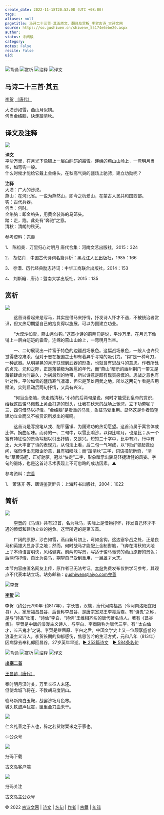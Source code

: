 ```yaml
---
create_date: 2022-11-18T20:52:08 (UTC +08:00)
tags: 
aliases: null
pagetitle: 马诗二十三首·其五原文、翻译及赏析_李贺古诗_古诗文网
source: https://so.gushiwen.cn/shiwenv_55174e6ebe20.aspx
author: 
status: 未阅读
category: 
notes: False
recite: False
uid: 
---
```


![背诵](https://song.gushiwen.cn/siteimg/bei-pic.png) ![赏析](https://song.gushiwen.cn/siteimg/shang-pic.png) ![注释](https://song.gushiwen.cn/siteimg/zhu-pic.png) ![译文](https://song.gushiwen.cn/siteimg/yi-pic.png)

## 马诗二十三首·其五

[李贺](https://so.gushiwen.cn/authorv_74d46d599f15.aspx) [〔唐代〕](https://so.gushiwen.cn/shiwens/default.aspx?cstr=%e5%94%90%e4%bb%a3)

大漠沙如雪，燕山月似钩。  
何当金络脑，快走踏清秋。

## 译文及注释

![](https://song.gushiwen.cn/siteimg/speak-er.png)

**译文**  
平沙万里，在月光下像铺上一层白皑皑的霜雪。连绵的燕山山岭上，一弯明月当空，如弯钩一般。  
什么时候才能给它戴上金络头，在秋高气爽的疆场上驰骋，建立功勋呢？

**注释**  
大漠：广大的沙漠。  
燕山：在河北省。一说为燕然山，即今之杭爱山，在蒙古人民共和国西部。  
钩：古代兵器。  
何当：何时。  
金络脑：即金络头，用黄金装饰的马笼头。  
踏：走，跑。此处有“奔驰”之意。  
清秋：清朗的秋天。

参考资料：[完善](https://so.gushiwen.cn/jiucuo.aspx?u=%e7%bf%bb%e8%af%911858%e3%80%8a%e8%af%91%e6%96%87%e5%8f%8a%e6%b3%a8%e9%87%8a%e3%80%8b)

1、 陈祖美．万里归心对明月 唐代合集：河南文艺出版社，2015：324

2、 胡忆肖．中国古代诗词名篇评析：黑龙江人民出版社，1985：166

3、 徐潜．历代经典励志诗词：中华工商联合出版社，2014：153

4、 刘斯翰．唐诗：暨南大学出版社，2015：135

## 赏析

![](https://song.gushiwen.cn/siteimg/speak-er.png)

　　这首诗看起来是写马，其实是借马来抒情，抒发诗人怀才不遇，不被统治者赏识，但又热切期望自己的抱负得以施展，可以为国建立功业。

　　“大漠沙如雪，燕山月似钩。”这首小诗的前两句是说，平沙万里，在月光下像铺上一层白皑皑的霜雪。连绵的燕山山岭上，一弯明月当空。

　　一、二句展现出一片富于特色的边疆战场景色。这幅战场景色，一般人也许只觉得悲凉肃杀，但对于志在报国之士却有着异乎寻常的吸引力。“钩”是一种弯刀，一种武器。从明晃晃的月牙联想到武器的形象，也就含有思战斗的意思。作者所处的贞元、元和之际，正是藩镇极为跋扈的年代，而“燕山”暗示的幽州荆门一带又是藩镇肆虐为时最久，为祸最烈的地带，所以诗意是颇有现实感慨的。思战之意也有针对性。平沙如雪的疆场寒气凛凛，但它是英雄用武之地。所以这两句乍看是应用赋法，实则启动后两句抒情，又具有兴义。

　　“何当金络脑，快走踏清秋。”小诗的后两句是说，何时才能受到皇帝的赏识，给我这匹骏马佩戴上黄金打造的辔头，让我在秋天的战场上驰骋，立下功劳呢？三、四句借马以抒情。“金络脑”是贵重的马具，象征马受重用。显然这是作者热望建功立业而又不被赏识所发出的嘶鸣。

　　这首诗是写投笔从戎、削平藩镇、为国建功的热切愿望。这首诗属于寓言体或比体，婉曲耐味。而诗的一、二句中，以雪比喻沙，以钩比喻月，也是比；从一个富有特征性的景色写起以引出抒情，又是兴。短短二十字中，比中有兴，行中有比，大大丰富了诗的表现力。从句法上看，后二句一气呵成，以“何当”领起做设问，强烈传出无限企盼意，且有唱叹味；而“踏清秋”三字，词语搭配新奇，“清秋”草黄马肥，正好驰驱，冠以“快走”二字，形象暗示出骏马轻捷矫健的风姿。字句的锻炼，也是这首诗艺术表现上不可忽略的成功因素。▲

参考资料：[完善](https://so.gushiwen.cn/jiucuo.aspx?u=%e8%b5%8f%e6%9e%902771%e3%80%8a%e8%b5%8f%e6%9e%90%e3%80%8b)

1、 萧涤非 等．唐诗鉴赏辞典：上海辞书出版社，2004：1022

## 简析

![](https://song.gushiwen.cn/siteimg/speak-er.png)

　　[李贺](https://so.gushiwen.cn/authorv_74d46d599f15.aspx)的《马诗》共有23首，名为咏马，实际上是借物抒怀，抒发自己怀才不遇的愤慨和建功立业的抱负。这里所选的是第五首。

　　广阔的原野，沙白如雪，燕山新月初上，弯如金钩。这边塞争战之处，正是良马和英雄大显身手之地；然而，何时战马才能配上金制辔脑，飞奔在清秋的大地上？本诗语言明快，风格健爽。前两句写景，写适于骏马驰骋的燕山原野的景色；后两句抒情，自比为良马，期望自己受到重用，一展雄才大志。

本节内容由匿名网友上传，原作者已无法考证。[本站](https://www.gushiwen.cn/)免费发布仅供学习参考，其观点不代表本站立场。站务邮箱：gushiwen@laiyo.com[完善](https://so.gushiwen.cn/jiucuo.aspx?u=%e8%b5%8f%e6%9e%9022182%e3%80%8a%e7%ae%80%e6%9e%90%e3%80%8b)

[![李贺](https://song.gushiwen.cn/authorImg/lihe.jpg)](https://so.gushiwen.cn/authorv_74d46d599f15.aspx)

[**李贺**](https://so.gushiwen.cn/authorv_74d46d599f15.aspx) ![](https://song.gushiwen.cn/siteimg/speak-er.png)

李贺（约公元790年-约817年），字长吉，汉族，唐代河南福昌（今河南洛阳宜阳县）人，家居福昌昌谷，后世称李昌谷，是唐宗室郑王李亮后裔。有“诗鬼”之称，是与“诗圣”杜甫、“诗仙”李白、“诗佛”王维相齐名的唐代著名诗人。著有《昌谷集》。李贺是中唐的浪漫主义诗人，与李白、李商隐称为唐代三李。有“‘太白仙才，长吉鬼才’之说。李贺是继屈原、李白之后，中国文学史上又一位颇享盛誉的浪漫主义诗人。李贺长期的抑郁感伤，焦思苦吟的生活方式，元和八年（813年）因病辞去奉礼郎回昌谷，27岁英年早逝。[► 253篇诗文](https://so.gushiwen.cn/shiwens/default.aspx?astr=%e6%9d%8e%e8%b4%ba)　[► 584条名句](https://so.gushiwen.cn/mingjus/default.aspx?astr=%e6%9d%8e%e8%b4%ba)

![背诵](https://song.gushiwen.cn/siteimg/bei-pic.png) ![赏析](https://song.gushiwen.cn/siteimg/shang-pic.png) ![注释](https://song.gushiwen.cn/siteimg/zhu-pic.png) ![译文](https://song.gushiwen.cn/siteimg/yi-pic.png)

[**出塞二首**](https://so.gushiwen.cn/shiwenv_6e6d79655f69.aspx)

[王昌龄](https://so.gushiwen.cn/authorv.aspx?name=%e7%8e%8b%e6%98%8c%e9%be%84)[〔唐代〕](https://so.gushiwen.cn/shiwens/default.aspx?cstr=%e5%94%90%e4%bb%a3)

秦时明月汉时关，万里长征人未还。  
但使龙城飞将在，不教胡马度阴山。

骝马新跨白玉鞍，战罢沙场月色寒。  
城头铁鼓声犹震，匣里金刀血未干。

![](https://song.gushiwen.cn/siteimg/app/erma_guwendao.png)

仁义礼善之于人也，辟之若货财粟米之于家也。

⇦公众号

![](https://song.gushiwen.cn/siteimg/app/appdownGwd2021.png)

扫码下载

古文岛客户端

![](https://song.gushiwen.cn/siteimg/app/erma_guwendao.png)

扫码关注

古文岛主公众号

© 2022 [古诗文网](https://www.gushiwen.cn/) | [诗文](https://so.gushiwen.cn/shiwens/) | [名句](https://so.gushiwen.cn/mingjus/) | [作者](https://so.gushiwen.cn/authors/) | [古籍](https://so.gushiwen.cn/guwen/) | [纠错](https://so.gushiwen.cn/jiucuo.aspx?u=)
